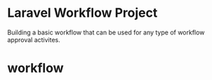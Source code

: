 # Laravel Workflow Project

Building a basic workflow that can be used for any type of workflow approval activites. 


# workflow
